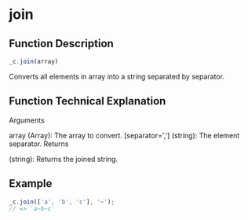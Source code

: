 # join

## Function Description

```javascript
_c.join(array)
```

Converts all elements in array into a string separated by separator.

## Function Technical Explanation

Arguments

array (Array): The array to convert.
[separator=','] (string): The element separator.
Returns

(string): Returns the joined string.

## Example

```javascript
_c.join(['a', 'b', 'c'], '~');
// => 'a~b~c'
```
